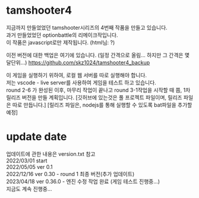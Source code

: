 # tamshooter4
지금까지 만들었었던 tamshooter시리즈의 4번째 작품을 만들고 있습니다.  
과거 만들었었던 optionbattle의 리메이크작입니다.  
이 작품은 javascript로만 제작됩니다. (html님: ?)

이전 버전에 대한 백업은 여기에 있습니다. (일정 간격으로 올림... 하지만 그 간격은 몇달단위...)
https://github.com/skz1024/tamshooter4_backup  

이 게임을 실행하기 위하여, 로컬 웹 서버를 따로 실행해야 합니다.  
저는 vscode - live server를 사용하여 게임을 테스트 하고 있습니다.  
round 2-6 가 완성된 이후, 마무리 작업이 끝나고 round 3-1작업을 시작할 때 쯤, 1차 릴리즈 버전을 만들 계획입니다.
[깃허브에 있는것은 풀 프로젝트 파일이며, 릴리즈 파일은 따로 만듭니다.]
[릴리즈 파일은, nodejs를 통해 실행할 수 있도록 bat파일을 추가할 예정]

# update date
업데이트에 관한 내용은 version.txt 참고  
2022/03/01 start  
2022/05/05 ver 0.1   
2022/12/16 ver 0.30 - round 1 최종 버전(추가 업데이트)  
2023/04/18 ver 0.36.0 - 엔진 수정 작업 완료 (게임 테스트 진행중...)  
지금도 계속 진행중...
